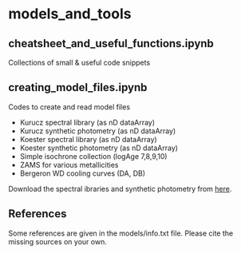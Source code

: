# models_and_tools

## cheatsheet_and_useful_functions.ipynb
Collections of small & useful code snippets

## creating_model_files.ipynb
Codes to create and read model files
- Kurucz spectral library (as nD dataArray)
- Kurucz synthetic photometry (as nD dataArray)
- Koester spectral library (as nD dataArray)
- Koester synthetic photometry (as nD dataArray)
- Simple isochrone collection (logAge 7,8,9,10)
- ZAMS for various metallicities
- Bergeron WD cooling curves (DA, DB)

Download the spectral ibraries and synthetic photometry from [here](https://drive.google.com/drive/folders/1UdpMiPVj-q91IpcmcLBmSXmYh_iDgwTq?usp=sharing).

## References
Some references are given in the models/info.txt file. Please cite the missing sources on your own.
